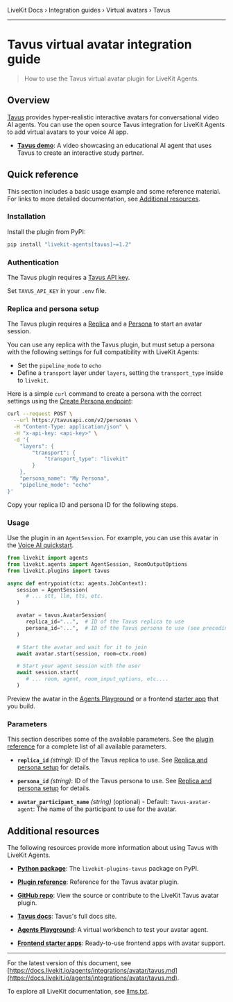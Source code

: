 LiveKit Docs › Integration guides › Virtual avatars › Tavus

---

# Tavus virtual avatar integration guide

> How to use the Tavus virtual avatar plugin for LiveKit Agents.

## Overview

[Tavus](https://tavus.io/) provides hyper-realistic interactive avatars for conversational video AI agents. You can use the open source Tavus integration for LiveKit Agents to add virtual avatars to your voice AI app.

- **[Tavus demo](https://www.youtube.com/watch?v=iuX5PDP73bQ)**: A video showcasing an educational AI agent that uses Tavus to create an interactive study partner.

## Quick reference

This section includes a basic usage example and some reference material. For links to more detailed documentation, see [Additional resources](#additional-resources).

### Installation

Install the plugin from PyPI:

```bash
pip install "livekit-agents[tavus]~=1.2"

```

### Authentication

The Tavus plugin requires a [Tavus API key](https://docs.tavus.io/sections/guides/api-key-guide).

Set `TAVUS_API_KEY` in your `.env` file.

### Replica and persona setup

The Tavus plugin requires a [Replica](https://docs.tavus.io/sections/replicas/overview) and a [Persona](https://docs.tavus.io/sections/conversational-video-interface/creating-a-persona) to start an avatar session.

You can use any replica with the Tavus plugin, but must setup a persona with the following settings for full compatibility with LiveKit Agents:

- Set the `pipeline_mode` to `echo`
- Define a `transport` layer under `layers`, setting the `transport_type` inside to `livekit`.

Here is a simple `curl` command to create a persona with the correct settings using the [Create Persona endpoint](https://docs.tavus.io/api-reference/personas/create-persona):

```bash
curl --request POST \
  --url https://tavusapi.com/v2/personas \
  -H "Content-Type: application/json" \
  -H "x-api-key: <api-key>" \
  -d '{
    "layers": {
        "transport": {
            "transport_type": "livekit"
        }
    },
    "persona_name": "My Persona",
    "pipeline_mode": "echo"
}'

```

Copy your replica ID and persona ID for the following steps.

### Usage

Use the plugin in an `AgentSession`. For example, you can use this avatar in the [Voice AI quickstart](https://docs.livekit.io/agents/start/voice-ai.md).

```python
from livekit import agents
from livekit.agents import AgentSession, RoomOutputOptions
from livekit.plugins import tavus

async def entrypoint(ctx: agents.JobContext):
   session = AgentSession(
      # ... stt, llm, tts, etc.
   )

   avatar = tavus.AvatarSession(
      replica_id="...",  # ID of the Tavus replica to use
      persona_id="...",  # ID of the Tavus persona to use (see preceding section for configuration details)
   )

   # Start the avatar and wait for it to join
   await avatar.start(session, room=ctx.room)

   # Start your agent session with the user
   await session.start(
      # ... room, agent, room_input_options, etc....
   )

```

Preview the avatar in the [Agents Playground](https://docs.livekit.io/agents/start/playground.md) or a frontend [starter app](https://docs.livekit.io/agents/start/frontend.md#starter-apps) that you build.

### Parameters

This section describes some of the available parameters. See the [plugin reference](https://docs.livekit.io/reference/python/v1/livekit/plugins/tavus/index.html.md#livekit.plugins.tavus.AvatarSession) for a complete list of all available parameters.

- **`replica_id`** _(string)_: ID of the Tavus replica to use. See [Replica and persona setup](#persona) for details.

- **`persona_id`** _(string)_: ID of the Tavus persona to use. See [Replica and persona setup](#persona) for details.

- **`avatar_participant_name`** _(string)_ (optional) - Default: `Tavus-avatar-agent`: The name of the participant to use for the avatar.

## Additional resources

The following resources provide more information about using Tavus with LiveKit Agents.

- **[Python package](https://pypi.org/project/livekit-plugins-tavus/)**: The `livekit-plugins-tavus` package on PyPI.

- **[Plugin reference](https://docs.livekit.io/reference/python/v1/livekit/plugins/tavus/index.html.md)**: Reference for the Tavus avatar plugin.

- **[GitHub repo](https://github.com/livekit/agents/tree/main/livekit-plugins/livekit-plugins-tavus)**: View the source or contribute to the LiveKit Tavus avatar plugin.

- **[Tavus docs](https://docs.tavus.io/)**: Tavus's full docs site.

- **[Agents Playground](https://docs.livekit.io/agents/start/playground.md)**: A virtual workbench to test your avatar agent.

- **[Frontend starter apps](https://docs.livekit.io/agents/start/frontend.md#starter-apps)**: Ready-to-use frontend apps with avatar support.

---


For the latest version of this document, see [https://docs.livekit.io/agents/integrations/avatar/tavus.md](https://docs.livekit.io/agents/integrations/avatar/tavus.md).

To explore all LiveKit documentation, see [llms.txt](https://docs.livekit.io/llms.txt).